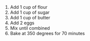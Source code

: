 1. Add 1 cup of flour
2. Add 1 cup of sugar
3. Add 1 cup of butter
4. Add 2 eggs
5. Mix until combined
6. Bake at 350 degrees for 70 minutes

